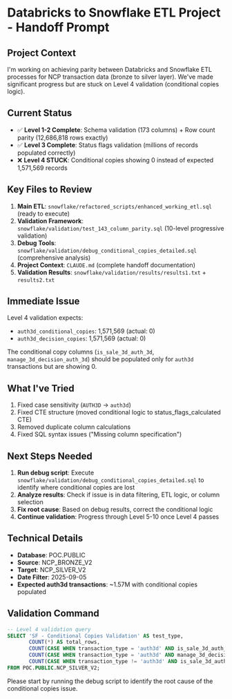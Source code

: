 # Databricks to Snowflake ETL Project - Handoff Prompt

## Project Context
I'm working on achieving parity between Databricks and Snowflake ETL processes for NCP transaction data (bronze to silver layer). We've made significant progress but are stuck on Level 4 validation (conditional copies logic).

## Current Status
- ✅ **Level 1-2 Complete**: Schema validation (173 columns) + Row count parity (12,686,818 rows exactly)
- ✅ **Level 3 Complete**: Status flags validation (millions of records populated correctly)
- ❌ **Level 4 STUCK**: Conditional copies showing 0 instead of expected 1,571,569 records

## Key Files to Review
1. **Main ETL**: `snowflake/refactored_scripts/enhanced_working_etl.sql` (ready to execute)
2. **Validation Framework**: `snowflake/validation/test_143_column_parity.sql` (10-level progressive validation)
3. **Debug Tools**: `snowflake/validation/debug_conditional_copies_detailed.sql` (comprehensive analysis)
4. **Project Context**: `CLAUDE.md` (complete handoff documentation)
5. **Validation Results**: `snowflake/validation/results/results1.txt` + `results2.txt`

## Immediate Issue
Level 4 validation expects:
- `auth3d_conditional_copies`: 1,571,569 (actual: 0)
- `auth3d_decision_copies`: 1,571,569 (actual: 0)

The conditional copy columns (`is_sale_3d_auth_3d`, `manage_3d_decision_auth_3d`) should be populated only for `auth3d` transactions but are showing 0.

## What I've Tried
1. Fixed case sensitivity (`AUTH3D` → `auth3d`)
2. Fixed CTE structure (moved conditional logic to status_flags_calculated CTE)
3. Removed duplicate column calculations
4. Fixed SQL syntax issues ("Missing column specification")

## Next Steps Needed
1. **Run debug script**: Execute `snowflake/validation/debug_conditional_copies_detailed.sql` to identify where conditional copies are lost
2. **Analyze results**: Check if issue is in data filtering, ETL logic, or column selection
3. **Fix root cause**: Based on debug results, correct the conditional logic
4. **Continue validation**: Progress through Level 5-10 once Level 4 passes

## Technical Details
- **Database**: POC.PUBLIC
- **Source**: NCP_BRONZE_V2 
- **Target**: NCP_SILVER_V2
- **Date Filter**: 2025-09-05
- **Expected auth3d transactions**: ~1.57M with conditional copies populated

## Validation Command
```sql
-- Level 4 validation query
SELECT 'SF - Conditional Copies Validation' AS test_type,
       COUNT(*) AS total_rows,
       COUNT(CASE WHEN transaction_type = 'auth3d' AND is_sale_3d_auth_3d IS NOT NULL THEN 1 END) AS auth3d_conditional_copies,
       COUNT(CASE WHEN transaction_type = 'auth3d' AND manage_3d_decision_auth_3d IS NOT NULL THEN 1 END) AS auth3d_decision_copies,
       COUNT(CASE WHEN transaction_type != 'auth3d' AND is_sale_3d_auth_3d IS NULL THEN 1 END) AS non_auth3d_null_copies
FROM POC.PUBLIC.NCP_SILVER_V2;
```

Please start by running the debug script to identify the root cause of the conditional copies issue.